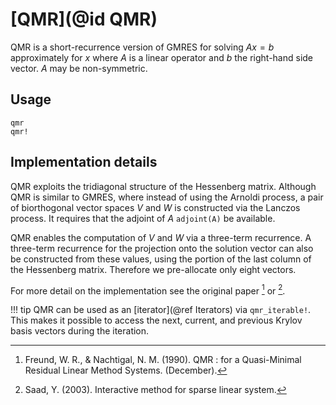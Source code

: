 # [QMR](@id QMR)

QMR is a short-recurrence version of GMRES for solving $Ax = b$ approximately for $x$ where $A$ is a linear operator and $b$ the right-hand side vector. $A$ may be non-symmetric.

## Usage

```@docs
qmr
qmr!
```

## Implementation details
QMR exploits the tridiagonal structure of the Hessenberg matrix. Although QMR is similar to GMRES, where instead of using the Arnoldi process, a pair of biorthogonal vector spaces $V$ and $W$ is constructed via the Lanczos process. It requires that the adjoint of $A$ `adjoint(A)` be available.

QMR enables the computation of $V$ and $W$ via a three-term recurrence. A three-term recurrence for the projection onto the solution vector can also be constructed from these values, using the portion of the last column of the Hessenberg matrix. Therefore we pre-allocate only eight vectors.

For more detail on the implementation see the original paper [^Freund1990] or [^Saad2003].

!!! tip
    QMR can be used as an [iterator](@ref Iterators) via `qmr_iterable!`. This makes it possible to access the next, current, and previous Krylov basis vectors during the iteration.

[^Saad2003]:
    Saad, Y. (2003). Interactive method for sparse linear system.
[^Freund1990]:
    Freund, W. R., & Nachtigal, N. M. (1990). QMR : for a Quasi-Minimal
    Residual Linear Method Systems. (December).
